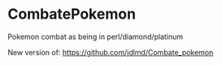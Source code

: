 # CombatePokemon
Pokemon combat as being in perl/diamond/platinum

New version of: https://github.com/jdlmd/Combate_pokemon
